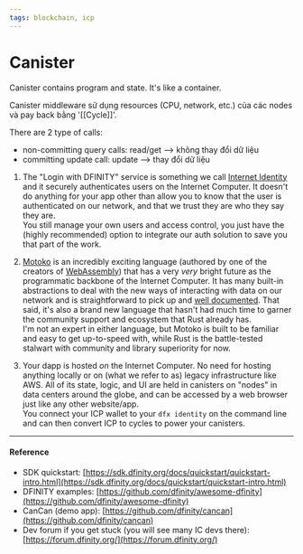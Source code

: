```yaml
---
tags: blockchain, icp
---
```


# Canister

Canister contains program and state. It's like a container.

Canister middleware sử dụng resources (CPU, network, etc.) của các nodes và pay back bằng '[[Cycle]]'.

There are 2 type of calls:
- non-committing query calls: read/get --> không thay đổi dữ liệu
- committing update call: update --> thay đổi dữ liệu

1. The "Login with DFINITY" service is something we call [Internet Identity](https://sdk.dfinity.org/docs/ic-identity-guide/what-is-ic-identity.html) and it securely authenticates users on the Internet Computer. It doesn't do anything for your app other than allow you to know that the user is authenticated on our network, and that we trust they are who they say they are.  
You still manage your own users and access control, you just have the (highly recommended) option to integrate our auth solution to save you that part of the work.
    
2. [Motoko](https://stackoverflow.blog/2020/08/24/motoko-the-language-that-turns-the-web-into-a-computer/) is an incredibly exciting language (authored by one of the creators of [WebAssembly](https://developer.mozilla.org/en-US/docs/WebAssembly)) that has a very _very_ bright future as the programmatic backbone of the Internet Computer. It has many built-in abstractions to deal with the new ways of interacting with data on our network and is straightforward to pick up and [well documented](https://sdk.dfinity.org/docs/language-guide/motoko.html). That said, it's also a brand new language that hasn't had much time to garner the community support and ecosystem that Rust already has.  
I'm not an expert in either language, but Motoko is built to be familiar and easy to get up-to-speed with, while Rust is the battle-tested stalwart with community and library superiority for now.
    
3. Your dapp is hosted _on_ the Internet Computer. No need for hosting anything locally or on (what we refer to as) legacy infrastructure like AWS. All of its state, logic, and UI are held in canisters on "nodes" in data centers around the globe, and can be accessed by a web browser just like any other website/app.  
You connect your ICP wallet to your `dfx identity` on the command line and can then convert ICP to cycles to power your canisters.
    
---

#### Reference
- SDK quickstart: [https://sdk.dfinity.org/docs/quickstart/quickstart-intro.html](https://sdk.dfinity.org/docs/quickstart/quickstart-intro.html)
- DFINITY examples: [https://github.com/dfinity/awesome-dfinity](https://github.com/dfinity/awesome-dfinity)
- CanCan (demo app): [https://github.com/dfinity/cancan](https://github.com/dfinity/cancan)
- Dev forum if you get stuck (you will see many IC devs there): [https://forum.dfinity.org/](https://forum.dfinity.org/)